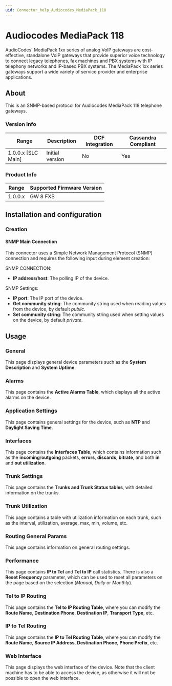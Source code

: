 ```yaml
---
uid: Connector_help_Audiocodes_MediaPack_118
---
```


# Audiocodes MediaPack 118

AudioCodes' MediaPack 1xx series of analog VoIP gateways are cost-effective, standalone VoIP gateways that provide superior voice technology to connect legacy telephones, fax machines and PBX systems with IP telephony networks and IP-based PBX systems. The MediaPack 1xx series gateways support a wide variety of service provider and enterprise applications.

## About

This is an SNMP-based protocol for Audiocodes MediaPack 118 telephone gateways.

### Version Info

| Range | Description | DCF Integration | Cassandra Compliant |
|----------------------|-----------------|---------------------|-------------------------|
| 1.0.0.x [SLC Main]   | Initial version | No                  | Yes                     |

### Product Info

| Range | Supported Firmware Version |
|------------------|-----------------------------|
| 1.0.0.x          | GW 8 FXS                    |

## Installation and configuration

### Creation

#### SNMP Main Connection

This connector uses a Simple Network Management Protocol (SNMP) connection and requires the following input during element creation:

SNMP CONNECTION:

- **IP address/host**: The polling IP of the device.

SNMP Settings:

- **IP port**: The IP port of the device.
- **Get community string**: The community string used when reading values from the device, by default *public*.
- **Set community string**: The community string used when setting values on the device, by default *private*.

## Usage

### General

This page displays general device parameters such as the **System Description** and **System Uptime**.

### Alarms

This page contains the **Active Alarms Table**, which displays all the active alarms on the device.

### Application Settings

This page contains general settings for the device, such as **NTP** and **Daylight Saving Time**.

### Interfaces

This page contains the **Interfaces Table**, which contains information such as the **incoming**/**outgoing** packets, **errors**, **discards**, **bitrate**, and both **in** and **out utilization**.

### Trunk Settings

This page contains the **Trunks and Trunk Status tables**, with detailed information on the trunks.

### Trunk Utilization

This page contains a table with utilization information on each trunk, such as the interval, utilization, average, max, min, volume, etc.

### Routing General Params

This page contains information on general routing settings.

### Performance

This page contains **IP to Tel** and **Tel to IP** call statistics. There is also a **Reset Frequency** parameter, which can be used to reset all parameters on the page based on the selection (*Manual*, *Daily* or *Monthly*).

### Tel to IP Routing

This page contains the **Tel to IP Routing Table**, where you can modify the **Route Name**, **Destination Phone**, **Destination IP**, **Transport Type**, etc.

### IP to Tel Routing

This page contains the **IP to Tel Routing Table**, where you can modify the **Route Name**, **Source IP Address**, **Destination Phone**, **Phone Prefix**, etc.

### Web Interface

This page displays the web interface of the device. Note that the client machine has to be able to access the device, as otherwise it will not be possible to open the web interface.
